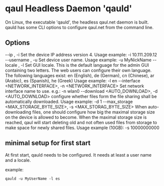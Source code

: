 qaul Headless Daemon 'qauld'
============================

On Linux, the executable 'qauld', the headless qaul.net daemon is built.
qauld has some CLI options to configure qaul.net from the command line.

Options
-------

--ip <IPv4>, -i <IPv4>
  Set the device IP address version 4. Usage example: -i 10.111.209.12
--username <USERNAME>, -u <USERNAME>
  Set device user name. Usage example: -u MyNickName
--locale <LOCALE>, -l <LOCALE>
  Set GUI locale. This is the default language for the admin GUI containing 
  two letters. The web users can configure their own language. 
  The following languages exist: 
  en (English), de (German), cn (Chinese), ar (Arabic), es (Spanish), 
  he (Greek)
  Usage example: -l en
--interface <NETWORK_INTERFACE>, -n <NETWORK_INTERFACE>
  Set network interface name to use. e.g.: -n wlan0
--download <AUTO_DOWNLOAD>, -d <AUTO_DOWNLOAD>
  configure whether files form the file sharing shall be automatically 
  downloaded.
  Usage example: -d 1
--max_storage <MAX_STORAGE_BYTE_SIZE>, -s <MAX_STORAG_BYTE_SIZE>
  When auto-downloading files, one should configure how big the maximal
  storage size on the device is allowed to become. When the maximal 
  storage size is reached, qaul will start deleting old and not often 
  used files from storage to make space for newly shared files.
  Usage example (10GB): -s 10000000000
  

minimal setup for first start
-----------------------------

At first start, qauld needs to be configured. It needs at least a user
name and a locale.

example: 

    qauld -u MyUserName -l es

